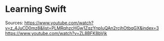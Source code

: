 # Learning Swift

Sources: 
https://www.youtube.com/watch?v=z_4JuCD0mz8&list=PLMRqhzcHGw1ZqzYnpIuQAn2rcjhOtbqGX&index=3
https://www.youtube.com/watch?v=ZL8BFK8bVjk
